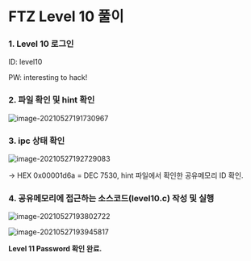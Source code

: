 # FTZ Level 10 풀이

### 1. Level 10 로그인

ID: level10

PW: interesting to hack!



### 2. 파일 확인 및 hint 확인

![image-20210527191730967](https://user-images.githubusercontent.com/47252423/119813283-0b0c1080-bf24-11eb-9391-af4ef780ff62.png)



### 3.  ipc 상태 확인

![image-20210527192729083](https://user-images.githubusercontent.com/47252423/119813305-1101f180-bf24-11eb-9eaa-b2ac8a593735.png)

-> HEX 0x00001d6a = DEC 7530, hint 파일에서 확인한 공유메모리 ID 확인.

 

### 4.  공유메모리에 접근하는 소스코드(level10.c) 작성 및 실행 

![image-20210527193802722](https://user-images.githubusercontent.com/47252423/119813322-16f7d280-bf24-11eb-80fa-6a854578868a.png)

![image-20210527193945817](https://user-images.githubusercontent.com/47252423/119813335-1bbc8680-bf24-11eb-8ff1-b4219390cd9a.png)

**Level 11 Password 확인 완료.**

